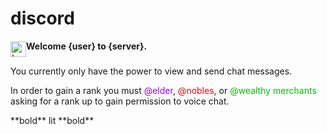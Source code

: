 # discord

<body>
<p><img src="http://40.media.tumblr.com/bfecc518992a8297feb2358c335dd37a/tumblr_nuuief7qQW1u20f3mo2_250.jpg" alt="Logo" style="width:25px;height:25px" align="middle";><b>Welcome {user} to {server}.</b></p><p>You currently only have the power to view and send chat messages.</p> <p>In order to gain a rank you must <span style="color:#9A03E8";>@elder</span>, <span style="color:#E10A0A";>@nobles</span>, or <span style="color:#0BBC08";>@wealthy merchants</span> asking for a rank up to gain permission to voice chat.</p>
<p> **bold** lit **bold**
</body>

